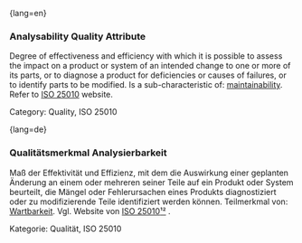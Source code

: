 {lang=en}
### Analysability Quality Attribute
Degree of effectiveness and efficiency with which it is possible to assess the impact on a product or system of an intended change to one or more of its parts, or to diagnose a product for deficiencies or causes of failures, or to identify parts to be modified.
Is a sub-characteristic of: [maintainability](#term-maintainability-quality-attribute).
Refer to [ISO 25010](http://iso25000.com/index.php/en/iso-25000-standards/iso-25010) website.

Category: Quality, ISO 25010

{lang=de}
### Qualitätsmerkmal Analysierbarkeit

Maß der Effektivität und Effizienz, mit dem die Auswirkung einer
geplanten Änderung an einem oder mehreren seiner Teile auf ein Produkt
oder System beurteilt, die Mängel oder Fehlerursachen eines Produkts
diagnostiziert oder zu modifizierende Teile identifiziert werden
können. Teilmerkmal von: [Wartbarkeit](#_bookmark128). Vgl. Website
von [ISO
25010](http://iso25000.com/index.php/en/iso-25000-standards/iso-25010)[¹²](#_bookmark31)
.

Kategorie: Qualität, ISO 25010